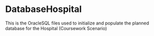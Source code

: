# DatabaseHospital
This is the OracleSQL files used to initialize and populate the planned database for the Hospital (Coursework Scenario)
